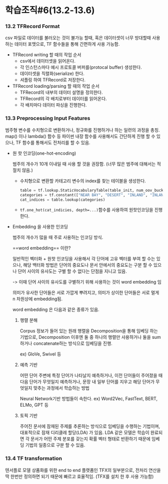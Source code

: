 # 학습조직#6(13.2-13.6)

### 13.2 TFRecord Format

csv 파일로 데이터를 불러오는 것이 불가능 할때, 혹은 데이터셋이 너무 방대할때 사용하는 데이터 포맷으로, TF 함수들을 통해 간편하게 사용 가능함. 

- TFRecord writing 할 때의 작업 순서
  - csv에서 데이터셋을 읽어온다. 
  - 각 인스턴스마다 예시 프로토콜 버퍼를(protocal buffer) 생성한다. 
  - 데이터셋을 직렬화(serialize) 한다.
  - 셔플링 하여 TFRecord로 저장한다. 
- TFRecord loading/parsing 할 때의 작업 순서
  - TFRecord의 내부의 데이터 설명을 정의한다. 
  - TFRecord의 각 배치로부터 데이터를 읽어온다. 
  - 각 배치마다 데이터 파싱을 진행한다.

### 13.3 Preprocessing Input Features

범주형 변수를 수치형으로 변환하거나, 정규화를 진행하거나 하는 일련의 과정을 총칭. map() 이나 lambda() 함수 등 파이썬 내장 함수를 사용해서도 간단하게 진행 할 수 있으나, TF 함수를 통해서도 전처리를 할 수 있음. 

- 원 핫 인코딩(one-hot-encoding)

  범주의 개수가 10개 이내일 때 사용 할 것을 권장함. (너무 많은 범주에 대해서는 적절치 않음.)

  - 수치형으로 변환할 카테고리 변수의 index를 찾는 테이블을 생성한다.

    ```python
    table = tf.lookup.StaticVocabularyTable(table_init, num_oov_buckets)
    categories = tf.constant(["NEAR BAY", "DESERT", "INLAND", "INLAND"])
    cat_indices = table.lookup(categories)
    ```

  - `tf.one_hot(cat_indicies, depth=...)`함수를 사용하여 원핫인코딩을 진행한다. 

  

- Embedding 을 사용한 인코딩

  범주의 개수가 많을 때 주로 사용하는 인코딩 방식.

  ==word embedding== 이란?

  일반적인 벡터화 + 원핫 인코딩을 사용해서 각 단어에 고유 벡터를 부여 할 수는 있으나, 해당 백터화 방법은 단어의 중요도나 문서 안에서의 중요도는 구분 할 수 있으나 단어 사이의 유사도는 구별 할 수 없다는 단점을 지니고 있음. 

  -> 이때 단어 사이의 유사도를 구별하기 위해 사용하는 것이 word embedding 임

  의미가 유사한 단어들은 서로 가깝게 뿌려지고, 의미가 상이한 단어들은 서로 멀게 n 차원상에 embedding됨. 

  word embedding 은 다음과 같은 종류가 있음.

  1) 행렬 분해

     Corpus 정보가 들어 있는 원래 행렬을 Decomposition을 통해 임베딩 하는 기법으로, Decomposition 이후엔 둘 중 하나의 행렬만 사용하거나 둘을 sum하거나 concatenate하는 방식으로 임베딩을 진행.

     ex) GloVe, Swivel 등

  2) 예측 기반

     어떤 단어 주변에 특정 단어가 나타날지 예측하거나, 이전 단어들이 주어졌을 때 다음 단어가 무엇일지 예측하거나, 문장 내 일부 단어를 지우고 해당 단어가 무엇일지 맞추는 과정에서 학습하는 방법

     Neural Network기반 방법들이 속한다. ex) Word2Vec, FastText, BERT, ELMo, GPT 등

  3) 토픽 기반

     주어진 문서에 잠재된 주제를 추론하는 방식으로 임베딩을 수행하는 기법이며, 대표적으로 잠재 디리클레 할당(LDA) 가 있음. LDA 같은 모델은 학습이 완료되면 각 문서가 어떤 주제 분포를 갖는지 확률 벡터 형태로 반환하기 때문에 임베딩 기법의 일종으로 구분 할 수 있음. 

### 13.4 TF transformation

텐서플로 모델 상품화를 위한 end to end 플랫폼인 TFX의 일부분으로, 전처리 연산을 딱 한번만 정의하면 되기 때문에 빠르고 효율적임. (TFX를 설치 한 후 사용 가능함)



